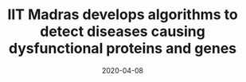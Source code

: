 ---
title: "IIT Madras develops algorithms to detect diseases causing dysfunctional proteins and genes"
date: 2020-04-08
newsprovider: "campusvarta"
summary: "Indian Instute of Technology Madras Faculty are working with researchers across the world have developed computaonal algorithms to link diseases to underlying genes."
image: "/images/news/iit-madras-researchers-develop-algorithms-to-detect-disease.jpg"
tags: ["algorithms", "disease networks"]
link: "https://www.campusvarta.com/campus-updates/iit-madras-researchers-develop-algorithms-to-detect-disease-causing-dysfunctional-proteins-genes-in-biological-networks/"
draft: false
---